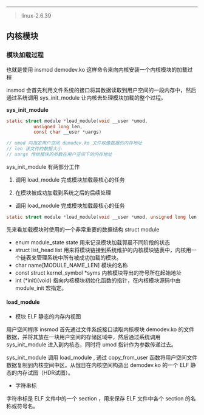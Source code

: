 

-------

> linux-2.6.39

## 内核模块

### 模块加载过程

也就是使用 insmod demodev.ko 这样命令来向内核安装一个内核模块的加载过程

insmod 会首先利用文件系统的接口将其数据读取到用户空间的一段内存中，然后通过系统调用 sys_init_module 让内核去处理模块加载的整个过程。

**sys_init_module**

```c
static struct module *load_module(void __user *umod,                                                                                                                               
          unsigned long len, 
          const char __user *uargs)

// umod 向指定用户空间 demodev.ko 文件映像数据的内存地址
// len 该文件的数据大小
// uargs 传给模块的参数在用户空间下的内存地址
```

sys_init_module 有两部分工作

1. 调用 load_module 完成模块加载最核心的任务

2. 在模块被成功加载到系统之后的后续处理

- 调用 load_module 完成模块加载最核心的任务

```c
static struct module *load_module(void __user *umod, unsigned long len, const char __user *uargs)
```

先来看加载模块时使用的一个非常重要的数据结构 struct module

- enum module_state state 用来记录模块加载郭晨不同阶段的状态
- struct list_head list 用来将模块链接到系统维护的内核模块链表中，内核用一个链表来管理系统中所有被成功加载的模块。
- char name[MODULE_NAME_LEN] 模块的名称
- const struct kernel_symbol *syms 内核模块导出的符号所在起始地址
- int (*init)(void)  指向内核模块初始化函数的指针，在内核模块源码中由 module_init 宏指定。

#### load_module

- 模块 ELF 静态的内存内视图

用户空间程序 insmod 首先通过文件系统接口读取内核模块 demodev.ko 的文件数据，并将其放在一块用户空间的存储区域中，然后通过系统调用 sys_init_module 进入到内核态，同时将 umod 指针作为参数传递过去。

sys_init_module 调用 load_module , 通过 copy_from_user 函数将用户空间文件数据复制到内核空间中区。从俄日在内核空间构造出 demodev.ko 的一个 ELF 静态的内存试图（HDR试图）。

- 字符串标

字符串标是 ELF 文件中的一个 section ，用来保存 ELF 文件中各个 section 的名称或符号名。